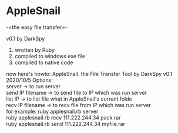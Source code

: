 # AppleSnail
-=the easy file transfer=-

v0.1 by DarkSpy

1. wrotten by Ruby
2. compiled to windows exe file
3. compiled to native code

now here's howto:
AppleSnail. the File Transfer Tool by DarkSpy v0.1<br>
2020/10/5 Options:<br>
server -> to run server<br>
send IP filename -> to send file to IP which was run server<br>
list IP          -> to list file what in AppleSnail's current folde<br>
recv IP filename -> to recv file from IP which was run server<br>
for example: ruby applesnail.rb server<br>
             ruby applesnail.rb recv 111.222.244.34 pack.rar<br>
             ruby applesnail.rb send 111.222.244.34 myfile.rar<br>
